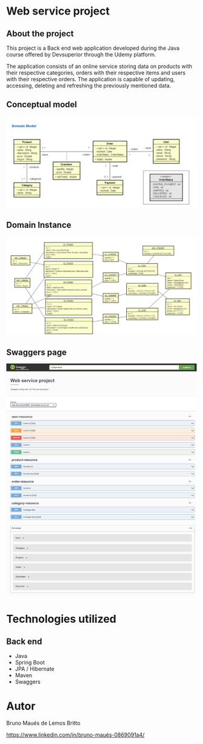 # Web service project


## About the project

This project is a Back end web application developed during the Java course offered by Devsuperior through the Udemy platform. 

The application consists of an online service storing data on products with their respective categories, orders with their respective items and users with their respective orders. The application is capable of updating, accessing, deleting and refreshing the previously mentioned data.

## Conceptual model
![Modelo Conceitual](https://github.com/BrunoMauesBritto/Assets/blob/main/Modelo.png)

## Domain Instance
![Instancia de dominio](https://github.com/BrunoMauesBritto/Assets/blob/main/Domain%20Instance.png)

## Swaggers page
![Swaggers page](https://github.com/BrunoMauesBritto/Assets/blob/main/Swagger%20UI.jpg)

# Technologies utilized
## Back end
- Java
- Spring Boot
- JPA / Hibernate
- Maven
- Swaggers


# Autor

Bruno Maués de Lemos Britto

https://www.linkedin.com/in/bruno-maués-0869091a4/
